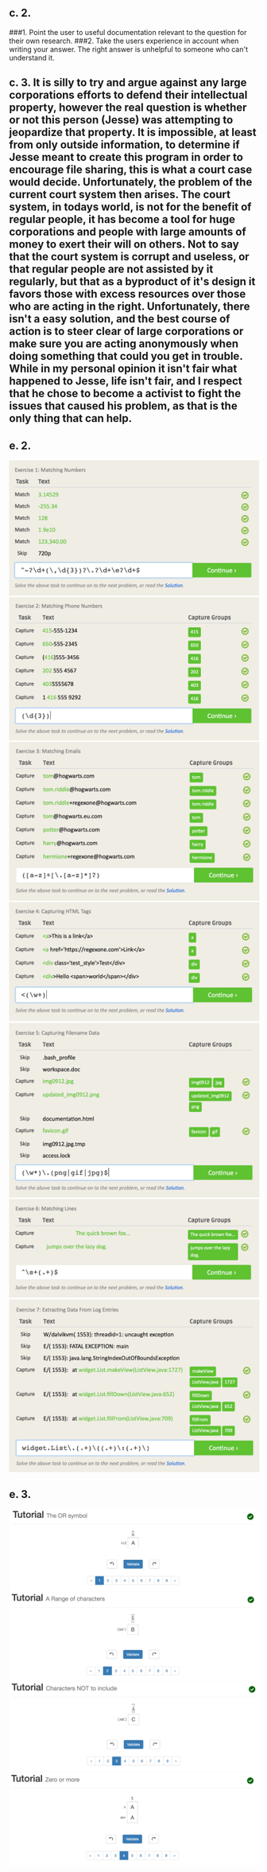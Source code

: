 ## c. 2.
###1. Point the user to useful documentation relevant to the question for their own research.
###2. Take the users experience in account when writing your answer. The right answer is unhelpful to someone who can't understand it.
## c. 3. It is silly to try and argue against any large corporations efforts to defend their intellectual property, however the real question is whether or not this person (Jesse) was attempting to jeopardize that property. It is impossible, at least from only outside information, to determine if Jesse meant to create this program in order to encourage file sharing, this is what a court case would decide. Unfortunately, the problem of the current court system then arises. The court system, in todays world, is not for the benefit of regular people, it has become a tool for huge corporations and people with large amounts of money to exert their will on others.  Not to say that the court system is corrupt and useless, or that regular people are not assisted by it regularly, but that as a byproduct of it's design it favors those with excess resources over those who are acting in the right. Unfortunately, there isn't a easy solution, and the best course of action is to steer clear of large corporations or make sure you are acting anonymously when doing something that could you get in trouble. While in my personal opinion it isn't fair what happened to Jesse, life isn't fair, and I respect that he chose to become a activist to fight the issues that caused his problem, as that is the only thing that can help.
## e. 2.
![alt](images/e.2.1.png)
![alt](images/e.2.2.png)
![alt](images/e.2.3.png)
![alt](images/e.2.4.png)
![alt](images/e.2.5.png)
![alt](images/e.2.6.png)
![alt](images/e.2.7.png)
## e. 3.
![alt](images/e.3.1.png)
![alt](images/e.3.2.png)
![alt](images/e.3.3.png)
![alt](images/e.3.4.png)
